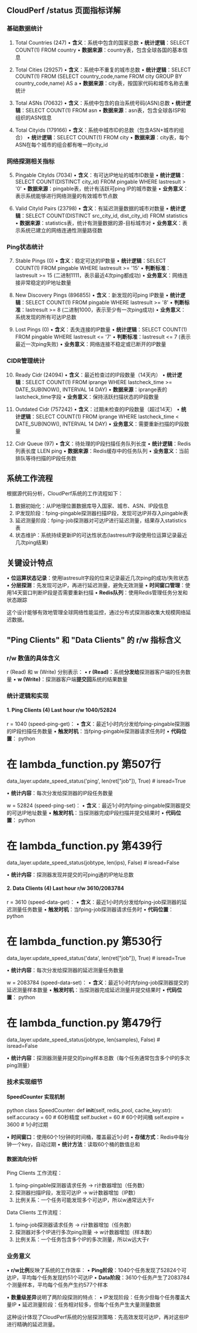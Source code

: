 ## CloudPerf /status 页面指标详解

### 基础数据统计

1. Total Countries (247)
• **含义**：系统中包含的国家总数
• **统计逻辑**：SELECT COUNT(1) FROM country
• **数据来源**：country表，包含全球各国的基本信息

2. Total Cities (29257)
• **含义**：系统中不重复的城市总数
• **统计逻辑**：SELECT COUNT(1) FROM (SELECT country_code,name FROM city GROUP BY country_code,name) AS a
• **数据来源**：city表，按国家代码和城市名称去重统计

3. Total ASNs (70632)
• **含义**：系统中包含的自治系统号码(ASN)总数
• **统计逻辑**：SELECT COUNT(1) FROM asn
• **数据来源**：asn表，包含全球各ISP和组织的ASN信息

4. Total Cityids (179166)
• **含义**：系统中城市ID的总数（包含ASN+城市的组合）
• **统计逻辑**：SELECT COUNT(1) FROM city
• **数据来源**：city表，每个ASN在每个城市的组合都有唯一的city_id

### 网络探测相关指标

5. Pingable CityIds (7034)
• **含义**：有可达IP地址的城市ID数量
• **统计逻辑**：SELECT COUNT(DISTINCT city_id) FROM pingable WHERE lastresult > '0'
• **数据来源**：pingable表，统计有活跃可ping IP的城市数量
• **业务意义**：表示系统能够进行网络测量的有效城市节点数

6. Valid CityId Pairs (23798)
• **含义**：有延迟测量数据的城市对数量
• **统计逻辑**：SELECT COUNT(DISTINCT src_city_id, dist_city_id) FROM statistics
• **数据来源**：statistics表，统计有测量数据的源-目标城市对
• **业务意义**：表示系统已建立的网络连通性测量路径数

### Ping状态统计

7. Stable Pings (0)
• **含义**：稳定可达的IP数量
• **统计逻辑**：SELECT COUNT(1) FROM pingable WHERE lastresult >= '15'
• **判断标准**：lastresult >= 15 (二进制1111，表示最近4次ping都成功)
• **业务意义**：网络连接非常稳定的IP地址数量

8. New Discovery Pings (896855)
• **含义**：新发现的可ping IP数量
• **统计逻辑**：SELECT COUNT(1) FROM pingable WHERE lastresult >= '8'
• **判断标准**：lastresult >= 8 (二进制1000，表示至少有一次ping成功)
• **业务意义**：系统发现的所有可达IP总数

9. Lost Pings (0)
• **含义**：丢失连接的IP数量
• **统计逻辑**：SELECT COUNT(1) FROM pingable WHERE lastresult <= '7'
• **判断标准**：lastresult <= 7 (表示最近一次ping失败)
• **业务意义**：网络连接不稳定或已断开的IP数量

### CIDR管理统计

10. Ready Cidr (24094)
• **含义**：最近检查过的IP段数量（14天内）
• **统计逻辑**：SELECT COUNT(1) FROM iprange WHERE lastcheck_time >= DATE_SUB(NOW(), INTERVAL 14 DAY)
• **数据来源**：iprange表的lastcheck_time字段
• **业务意义**：保持活跃扫描状态的IP段数量

11. Outdated Cidr (757242)
• **含义**：过期未检查的IP段数量（超过14天）
• **统计逻辑**：SELECT COUNT(1) FROM iprange WHERE lastcheck_time < DATE_SUB(NOW(), INTERVAL 14 DAY)
• **业务意义**：需要重新扫描的IP段数量

12. Cidr Queue (97)
• **含义**：待处理的IP段扫描任务队列长度
• **统计逻辑**：Redis列表长度 LLEN ping
• **数据来源**：Redis缓存中的任务队列
• **业务意义**：当前排队等待扫描的IP段任务数

## 系统工作流程

根据源代码分析，CloudPerf系统的工作流程如下：

1. 数据初始化：从IP地理位置数据库导入国家、城市、ASN、IP段信息
2. IP发现阶段：fping-pingable探测器扫描IP段，发现可达IP并存入pingable表
3. 延迟测量阶段：fping-job探测器对可达IP进行延迟测量，结果存入statistics表
4. 状态维护：系统持续更新IP的可达性状态(lastresult字段使用位运算记录最近几次ping结果)

## 关键设计特点

• **位运算状态记录**：使用lastresult字段的位来记录最近几次ping的成功/失败状态
• **分层探测**：先发现可达IP，再进行延迟测量，避免无效测量
• **时间窗口管理**：使用14天窗口判断IP段是否需要重新扫描
• **Redis队列**：使用Redis管理任务分发和状态跟踪

这个设计能够有效地管理全球网络性能监控，通过分布式探测器收集大规模网络延迟数据。

## "Ping Clients" 和 "Data Clients" 的 r/w 指标含义

### r/w 数值的具体含义

r (Read) 和 w (Write) 分别表示：
• **r (Read)**：系统**分发给**探测器客户端的任务数量
• **w (Write)**：探测器客户端**提交回**系统的结果数量

### 统计逻辑和实现

#### 1. Ping Clients (4) Last hour r/w 1040/52824

r = 1040 (speed-ping-get)：
• **含义**：最近1小时内分发给fping-pingable探测器的IP段扫描任务数量
• **触发时机**：当fping-pingable探测器请求任务时
• **代码位置**：
python
# 在 lambda_function.py 第507行
data_layer.update_speed_status('ping', len(ret["job"]), True)  # isread=True

• **统计内容**：每次分发给探测器的IP段任务数量

w = 52824 (speed-ping-set)：
• **含义**：最近1小时内fping-pingable探测器提交的可达IP地址数量
• **触发时机**：当探测器完成IP段扫描并提交结果时
• **代码位置**：
python
# 在 lambda_function.py 第439行
data_layer.update_speed_status(jobtype, len(ips), False)  # isread=False

• **统计内容**：探测器发现并提交的可ping通的IP地址总数

#### 2. Data Clients (4) Last hour r/w 3610/2083784

r = 3610 (speed-data-get)：
• **含义**：最近1小时内分发给fping-job探测器的延迟测量任务数量
• **触发时机**：当fping-job探测器请求任务时
• **代码位置**：
python
# 在 lambda_function.py 第530行
data_layer.update_speed_status('data', len(ret["job"]), True)  # isread=True

• **统计内容**：每次分发给探测器的延迟测量任务数量

w = 2083784 (speed-data-set)：
• **含义**：最近1小时内fping-job探测器提交的延迟测量样本数量
• **触发时机**：当探测器完成延迟测量并提交结果时
• **代码位置**：
python
# 在 lambda_function.py 第479行
data_layer.update_speed_status(jobtype, len(samples), False)  # isread=False

• **统计内容**：探测器测量并提交的ping样本总数（每个任务通常包含多个IP的多次ping测量）

### 技术实现细节

#### SpeedCounter 实现机制
python
class SpeedCounter:
    def __init__(self, redis_pool, cache_key:str):
        self.accuracy = 60  # 60秒精度
        self.bucket = 60    # 60个时间桶
        self.expire = 3600  # 1小时过期


• **时间窗口**：使用60个1分钟的时间桶，覆盖最近1小时
• **存储方式**：Redis中每分钟一个key，自动过期
• **统计方法**：读取60个桶的数值总和

#### 数据流向分析

Ping Clients 工作流程：
1. fping-pingable探测器请求任务 → r计数器增加（任务数）
2. 探测器扫描IP段，发现可达IP → w计数器增加（IP数）
3. 比例关系：一个任务可能发现多个可达IP，所以w通常远大于r

Data Clients 工作流程：
1. fping-job探测器请求任务 → r计数器增加（任务数）
2. 探测器对多个IP进行多次ping测量 → w计数器增加（样本数）
3. 比例关系：一个任务包含多个IP的多次测量，所以w远大于r

### 业务意义

• **r/w比例**反映了系统的工作效率：
  • **Ping阶段**：1040个任务发现了52824个可达IP，平均每个任务发现约51个可达IP
  • **Data阶段**：3610个任务产生了2083784个测量样本，平均每个任务产生约577个样本

• **数量级差异**说明了两阶段探测的特点：
  • IP发现阶段：任务少但每个任务覆盖大量IP
  • 延迟测量阶段：任务相对较多，但每个任务产生大量测量数据

这种设计体现了CloudPerf系统的分层探测策略：先高效发现可达IP，再对这些IP进行精确的延迟测量。
